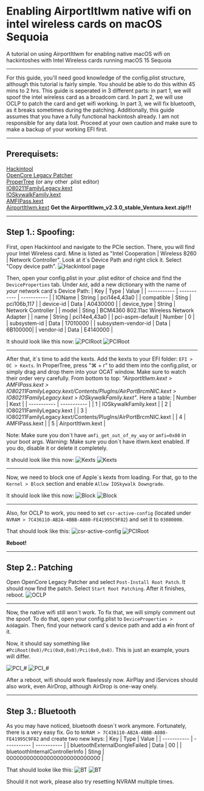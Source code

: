 # Enabling AirportItlwm native wifi on intel wireless cards on macOS Sequoia
A tutorial on using AirportItlwm for enabling native macOS wifi on hackintoshes with Intel Wireless cards running macOS 15 Sequoia

---

For this guide, you'll need good knowledge of the config.plist structure, although this tutorial is fairly simple. You should be able to do this within 45 mins to 2 hrs. This guide is seperated in 3 different parts: in part 1, we will spoof the intel wireless card as a broadcom card. In part 2, we will use OCLP to patch the card and get wifi working. In part 3, we will fix bluetooth, as it breaks sometimes during the patching. Additionally, this guide assumes that you have a fully functional hackintosh already. I am not responsible for any data lost. Proceed at your own caution and make sure to make a backup of your working EFI first.

---

## Prerequisets: 
[Hackintool](https://github.com/benbaker76/Hackintool)  
[OpenCore Legacy Patcher](https://github.com/dortania/OpenCore-Legacy-Patcher)  
[ProperTree](https://github.com/corpnewt/ProperTree) (or any other .plist editor)  
[IO80211FamilyLegacy.kext](https://github.com/dortania/OpenCore-Legacy-Patcher/blob/main/payloads/Kexts/Wifi/IO80211FamilyLegacy-v1.0.0.zip)  
[IOSkywalkFamily.kext](https://github.com/dortania/OpenCore-Legacy-Patcher/blob/main/payloads/Kexts/Wifi/IOSkywalkFamily-v1.2.0.zip)  
[AMFIPass.kext](https://github.com/dortania/OpenCore-Legacy-Patcher/blob/main/payloads/Kexts/Acidanthera/AMFIPass-v1.4.1-RELEASE.zip)  
[AirportItlwm.kext](https://github.com/openintelwireless/itlwm/releases) **Get the AirportItlwm_v2.3.0_stable_Ventura.kext.zip!!!**  

---

## Step 1.: Spoofing:  
First, open Hackintool and navigate to the PCIe section. There, you will find your Intel Wireless card. Mine is listed as "Intel Cooperation | Wireless 8260 | Network Controller". Look at it´s Device Path and right click it. Select "Copy device path". ![Hackintool page](https://raw.githubusercontent.com/randomappleboi/Native-Wifi-for-Hackintoshes-with-Intel-Wireless-cards-on-macOS-sequoia/e96836b5b26ffe3a2e0bf7cb7c29d456986b8eb4/assets/S1/Hackintool.png)

Then, open your config.plist in your .plist editor of choice and find the ```DeviceProperties``` tab. Under ```Add```, add a new dictionary with the name of *your* network card´s Device Path:
| Key | Type | Value |
| ----------- | ----------- | ----------- |
| IOName | String | pci14e4,43a0 |
| compatible | Sting | pci106b,117 |
| device-id | Data | A0430000 |
| device_type | String | Network Controller |
| model | Sting | BCM4360 802.11ac Wireless Network Adapter |
| name | String | pci14e4,43a0 |
| pci-aspm-default | Number | 0 |
| subsystem-id | Data | 17010000 |
| subsystem-vendor-id | Data | 6B100000|
| vendor-id | Data | E4140000 |

It should look like this now: ![PCIRoot](https://raw.githubusercontent.com/randomappleboi/Native-Wifi-for-Hackintoshes-with-Intel-Wireless-cards-on-macOS-sequoia/refs/heads/main/assets/S1/PCI_PT.png) ![PCIRoot](https://raw.githubusercontent.com/randomappleboi/Native-Wifi-for-Hackintoshes-with-Intel-Wireless-cards-on-macOS-sequoia/refs/heads/main/assets/S1/PCI_OCAT.png)

---

After that, it´s time to add the kexts. Add the kexts to your EFI folder: ```EFI > OC > Kexts```. In ProperTree, press "⌘ + r" to add them into the config.plist, or simply drag and drop them into your OCAT window. Make sure to watch their order very carefully. From bottom to top: *"AirportItlwm.kext > AMFIPass.kext > IO80211FamilyLegacy.kext/Contents/PlugIns/AirPortBrcmNIC.kext > IO80211FamilyLegacy.kext > IOSkywalkFamily.kext"*. Here a table:
| Number | Kext |
| ----------- | ----------- |
| 1 | IOSkywalkFamily.kext |
| 2 | IO80211FamilyLegacy.kext |
| 3 | IO80211FamilyLegacy.kext/Contents/PlugIns/AirPortBrcmNIC.kext |
| 4 | AMFIPass.kext |
| 5 | AirportItlwm.kext |

Note: Make sure you don´t have ```amfi_get_out_of_my_way``` or ```amfi=0x80``` in your boot args.
Warning: Make sure you don´t have itlwm.kext enabled. If you do, disable it or delete it completely.

It should look like this now: ![Kexts](https://raw.githubusercontent.com/randomappleboi/Native-Wifi-for-Hackintoshes-with-Intel-Wireless-cards-on-macOS-sequoia/refs/heads/main/assets/S1/Kexts_PT.png) ![Kexts](https://raw.githubusercontent.com/randomappleboi/Native-Wifi-for-Hackintoshes-with-Intel-Wireless-cards-on-macOS-sequoia/refs/heads/main/assets/S1/Kexts_OCAT.png)

---

Now, we need to block one of Apple´s kexts from loading. For that, go to the ```Kernel > Block``` section and enable ```Allow ÌOSkywalk Downgrade```.

It should look like this now: ![Block](https://raw.githubusercontent.com/randomappleboi/Native-Wifi-for-Hackintoshes-with-Intel-Wireless-cards-on-macOS-sequoia/refs/heads/main/assets/S1/Block_PT.png) ![Block](https://raw.githubusercontent.com/randomappleboi/Native-Wifi-for-Hackintoshes-with-Intel-Wireless-cards-on-macOS-sequoia/refs/heads/main/assets/S1/Block_OCAT.png)

---

Also, for OCLP to work, you need to set ```csr-active-config``` (located under ```NVRAM > 7C436110-AB2A-4BBB-A880-FE41995C9F82```) and set it to ```03080000```.

That should look like this: ![csr-active-config](https://raw.githubusercontent.com/randomappleboi/Native-Wifi-for-Hackintoshes-with-Intel-Wireless-cards-on-macOS-sequoia/refs/heads/main/assets/S1/CSR_PT.png) ![PCIRoot](https://raw.githubusercontent.com/randomappleboi/Native-Wifi-for-Hackintoshes-with-Intel-Wireless-cards-on-macOS-sequoia/refs/heads/main/assets/S1/CSR_OCAT.png)
  
**Reboot!**

---

## Step 2.: Patching

Open OpenCore Legacy Patcher and select ```Post-Install Root Patch```. It should now find the patch. Select ```Start Root Patching```. After it finishes, reboot.
![OCLP](https://raw.githubusercontent.com/randomappleboi/Native-Wifi-for-Hackintoshes-with-Intel-Wireless-cards-on-macOS-sequoia/refs/heads/main/assets/S2/OCLP.png)

---

Now, the native wifi still won´t work. To fix that, we will simply comment out the spoof. To do that, open your config.plist to ```DeviceProperties > Add```again. Then, find your network card´s device path and add a ```#```in front of it.

Now, it should say something like ```#PciRoot(0x0)/Pci(0x0,0x0)/Pci(0x0,0x0)```. This is just an example, yours will differ.

![PCI_#](https://raw.githubusercontent.com/randomappleboi/Native-Wifi-for-Hackintoshes-with-Intel-Wireless-cards-on-macOS-sequoia/refs/heads/main/assets/S2/PCI_PT_%23.png) ![PCI_#](https://raw.githubusercontent.com/randomappleboi/Native-Wifi-for-Hackintoshes-with-Intel-Wireless-cards-on-macOS-sequoia/refs/heads/main/assets/S2/PCI_OCAT_%23.png) 

After a reboot, wifi should work flawlessly now. AirPlay and iServices should also work, even AirDrop, although AirDrop is one-way onely.

---

## Step 3.: Bluetooth

As you may have noticed, bluetooth doesn´t work anymore. Fortunately, there is a very easy fix. Go to ```NVRAM > 7C436110-AB2A-4BBB-A880-FE41995C9F82``` and create two new keys:
| Key | Type | Value |
| ----------- | ----------- | ----------- |
| bluetoothExternalDongleFailed | Data | 00 |
| bluetoothInternalControllerInfo | Sting | 0000000000000000000000000000 |

That should looke like this:
![BT](https://raw.githubusercontent.com/randomappleboi/Native-Wifi-for-Hackintoshes-with-Intel-Wireless-cards-on-macOS-sequoia/refs/heads/main/assets/S3/BT_PT.png) ![BT](https://raw.githubusercontent.com/randomappleboi/Native-Wifi-for-Hackintoshes-with-Intel-Wireless-cards-on-macOS-sequoia/refs/heads/main/assets/S3/BT_OCAT.png)

Should it not work, please also try resetting NVRAM multiple times.



